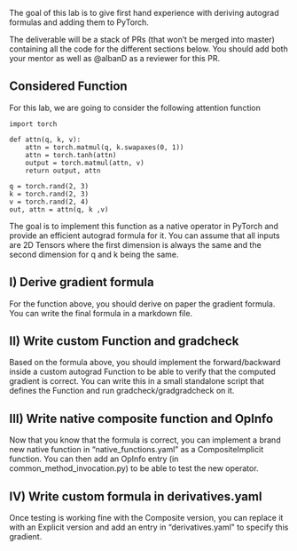 The goal of this lab is to give first hand experience with deriving autograd formulas and adding them to PyTorch.

The deliverable will be a stack of PRs (that won’t be merged into master) containing all the code for the different sections below.
You should add both your mentor as well as @albanD as a reviewer for this PR.


## Considered Function

For this lab, we are going to consider the following attention function

```
import torch

def attn(q, k, v):
    attn = torch.matmul(q, k.swapaxes(0, 1))
    attn = torch.tanh(attn)
    output = torch.matmul(attn, v)
    return output, attn
    
q = torch.rand(2, 3)
k = torch.rand(2, 3)
v = torch.rand(2, 4)
out, attn = attn(q, k ,v)
```

The goal is to implement this function as a native operator in PyTorch and provide an efficient autograd formula for it.
You can assume that all inputs are 2D Tensors where the first dimension is always the same and the second dimension for q and k being the same.

## I) Derive gradient formula

For the function above, you should derive on paper the gradient formula.
You can write the final formula in a markdown file.

## II) Write custom Function and gradcheck

Based on the formula above, you should implement the forward/backward inside a custom autograd Function to be able to verify that the computed gradient is correct.
You can write this in a small standalone script that defines the Function and run gradcheck/gradgradcheck on it.

## III) Write native composite function and OpInfo

Now that you know that the formula is correct, you can implement a brand new native function in “native_functions.yaml” as a CompositeImplicit function.
You can then add an OpInfo entry (in common_method_invocation.py) to be able to test the new operator.

## IV) Write custom formula in derivatives.yaml

Once testing is working fine with the Composite version, you can replace it with an Explicit version and add an entry in “derivatives.yaml" to specify this gradient.



